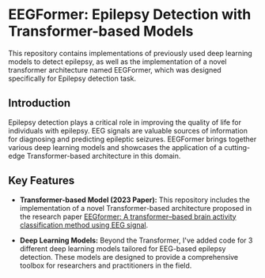# EEGFormer: Epilepsy Detection with Transformer-based Models

This repository contains implementations of previously used deep learning models to detect epilepsy, as well as the implementation of a novel transformer architecture named EEGFormer, which was designed specifically for Epilepsy detection task.

## Introduction

Epilepsy detection plays a critical role in improving the quality of life for individuals with epilepsy. EEG signals are valuable sources of information for diagnosing and predicting epileptic seizures. EEGFormer brings together various deep learning models and showcases the application of a cutting-edge Transformer-based architecture in this domain.

## Key Features

- **Transformer-based Model (2023 Paper):** This repository includes the implementation of a novel Transformer-based architecture proposed in the research paper [EEGformer: A transformer–based brain activity classification method using EEG signal](https://www.frontiersin.org/articles/10.3389/fnins.2023.1148855/full).

- **Deep Learning Models:** Beyond the Transformer, I've added code for 3 different deep learning models tailored for EEG-based epilepsy detection. These models are designed to provide a comprehensive toolbox for researchers and practitioners in the field.
